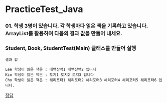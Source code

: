 # PracticeTest_Java

### 01. 학생 3명이 있습니다. 각 학생마다 읽은 책을 기록하고 있습니다. ArrayList를 활용하여 다음의 결과 값을 만들어 내세요.
### Student, Book, StudentTest(Main) 클래스를 만들어 실행
```
결과 값

Lee 학생이 읽은 책은 : 태백산맥1 태백산맥2 입니다
Kim 학생이 읽은 책은 : 토지1 토지2 토지3 입니다
Cho 학생이 읽은 책은 : 해리포터1 해리포터2 해리포터3 해리포터4 해리포터5 해리포터6 입니다.
```
[정답](https://github.com/wnsgudchl0302/TIL/blob/master/CodingTest/Answer01.md)


